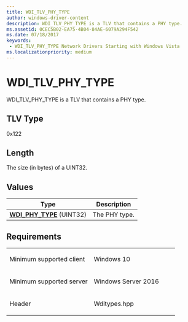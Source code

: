 ```yaml
---
title: WDI_TLV_PHY_TYPE
author: windows-driver-content
description: WDI_TLV_PHY_TYPE is a TLV that contains a PHY type.
ms.assetid: 0CEC5B02-EA75-4B04-84AE-6079A294F542
ms.date: 07/18/2017
keywords:
 - WDI_TLV_PHY_TYPE Network Drivers Starting with Windows Vista
ms.localizationpriority: medium
---
```


# WDI\_TLV\_PHY\_TYPE


WDI\_TLV\_PHY\_TYPE is a TLV that contains a PHY type.

## TLV Type


0x122

## Length


The size (in bytes) of a UINT32.

## Values


| Type                                                 | Description   |
|------------------------------------------------------|---------------|
| [**WDI\_PHY\_TYPE**](https://msdn.microsoft.com/library/windows/hardware/dn926105) (UINT32) | The PHY type. |

 

Requirements
------------

<table>
<colgroup>
<col width="50%" />
<col width="50%" />
</colgroup>
<tbody>
<tr class="odd">
<td><p>Minimum supported client</p></td>
<td><p>Windows 10</p></td>
</tr>
<tr class="even">
<td><p>Minimum supported server</p></td>
<td><p>Windows Server 2016</p></td>
</tr>
<tr class="odd">
<td><p>Header</p></td>
<td>Wditypes.hpp</td>
</tr>
</tbody>
</table>

 

 




